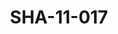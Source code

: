 ---
pid: SHA-11-017
title: SHA-11-017
language: en
original_label: 
rights: Sharhabil Ahmed
location_of_original: Sharhabil Ahmed
photographer_or_studio: 
scanned_from: photograph 10 by 14.7
_date: '1966'
location: Ethiopia, Addis Ababa
description: Reception of Harambe band at airport with lion
additional_notes: 
permission_display: 'yes'
on_server: 'no'
on_website: 'no'
permalink: /photopages/en/SHA-11-017.html
layout: photo-page
---
